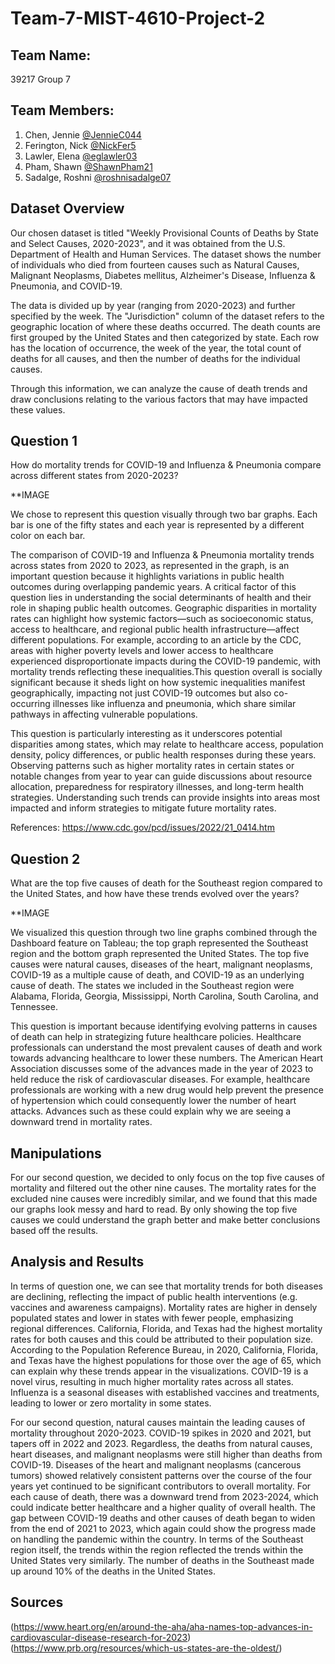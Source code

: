 # Team-7-MIST-4610-Project-2

## Team Name: 
39217 Group 7

## Team Members:
1. Chen, Jennie [@JennieC044](https://github.com/JennieC044)
2. Ferington, Nick [@NickFer5](https://github.com/NickFer5)
3. Lawler, Elena [@eglawler03](https://github.com/eglawler03)
4. Pham, Shawn [@ShawnPham21](https://github.com/ShawnPham21)
5. Sadalge, Roshni [@roshnisadalge07](https://github.com/roshnisadalge07)

## Dataset Overview
Our chosen dataset is titled "Weekly Provisional Counts of Deaths by State and Select Causes, 2020-2023", and it was obtained from the U.S. Department of Health and Human Services. The dataset shows the number of individuals who died from fourteen causes such as Natural Causes, Malignant Neoplasms, Diabetes mellitus, Alzheimer's Disease, Influenza & Pneumonia, and COVID-19. 

The data is divided up by year (ranging from 2020-2023) and further specified by the week. The "Jurisdiction" column of the dataset refers to the geographic location of where these deaths occurred. The death counts are first grouped by the United States and then categorized by state. Each row has the location of occurrence, the week of the year, the total count of deaths for all causes, and then the number of deaths for the individual causes. 

Through this information, we can analyze the cause of death trends and draw conclusions relating to the various factors that may have impacted these values.

## Question 1
How do mortality trends for COVID-19 and Influenza & Pneumonia compare across different states from 2020-2023?

**IMAGE

We chose to represent this question visually through two bar graphs. Each bar is one of the fifty states and each year is represented by a different color on each bar.

The comparison of COVID-19 and Influenza & Pneumonia mortality trends across states from 2020 to 2023, as represented in the graph, is an important question because it highlights variations in public health outcomes during overlapping pandemic years. A critical factor of this question lies in understanding the social determinants of health and their role in shaping public health outcomes. Geographic disparities in mortality rates can highlight how systemic factors—such as socioeconomic status, access to healthcare, and regional public health infrastructure—affect different populations. For example, according to an article by the CDC,  areas with higher poverty levels and lower access to healthcare experienced disproportionate impacts during the COVID-19 pandemic, with mortality trends reflecting these inequalities​.This question overall is socially significant because it sheds light on how systemic inequalities manifest geographically, impacting not just COVID-19 outcomes but also co-occurring illnesses like influenza and pneumonia, which share similar pathways in affecting vulnerable populations. 

This question is particularly interesting as it underscores potential disparities among states, which may relate to healthcare access, population density, policy differences, or public health responses during these years. Observing patterns such as higher mortality rates in certain states or notable changes from year to year can guide discussions about resource allocation, preparedness for respiratory illnesses, and long-term health strategies. Understanding such trends can provide insights into areas most impacted and inform strategies to mitigate future mortality rates.

References: https://www.cdc.gov/pcd/issues/2022/21_0414.htm

## Question 2
What are the top five causes of death for the Southeast region compared to the United States, and how have these trends evolved over the years?

**IMAGE

We visualized this question through two line graphs combined through the Dashboard feature on Tableau; the top graph represented the Southeast region and the bottom graph represented the United States. The top five causes were natural causes, diseases of the heart, malignant neoplasms, COVID-19 as a multiple cause of death, and COVID-19 as an underlying cause of death. The states we included in the Southeast region were Alabama, Florida, Georgia, Mississippi, North Carolina, South Carolina, and Tennessee. 

This question is important because identifying evolving patterns in causes of death can help in strategizing future healthcare policies. Healthcare professionals can understand the most prevalent causes of death and work towards advancing healthcare to lower these numbers. The American Heart Association discusses some of the advances made in the year of 2023 to held reduce the risk of cardiovascular diseases. For example, healthcare professionals are working with a new drug would help prevent the presence of hypertension which could consequently lower the number of heart attacks. Advances such as these could explain why we are seeing a downward trend in mortality rates. 

## Manipulations
For our second question, we decided to only focus on the top five causes of mortality and filtered out the other nine causes. The mortality rates for the excluded nine causes were incredibly similar, and we found that this made our graphs look messy and hard to read. By only showing the top five causes we could understand the graph better and make better conclusions based off the results.

## Analysis and Results
In terms of question one, we can see that mortality trends for both diseases are declining, reflecting the impact of public health interventions (e.g. vaccines and awareness campaigns). Mortality rates are higher in densely populated states and lower in states with fewer people, emphasizing regional differences. California, Florida, and Texas had the highest mortality rates for both causes and this could be attributed to their population size. According to the Population Reference Bureau, in 2020, California, Florida, and Texas have the highest populations for those over the age of 65, which can explain why these trends appear in the visualizations. COVID-19 is a novel virus, resulting in much higher mortality rates across all states. Influenza is a seasonal diseases with established vaccines and treatments, leading to lower or zero mortality in some states.

For our second question, natural causes maintain the leading causes of mortality throughout 2020-2023. COVID-19 spikes in 2020 and 2021, but tapers off in 2022 and 2023. Regardless, the deaths from natural causes, heart diseases, and malignant neoplasms were still higher than deaths from COVID-19. Diseases of the heart and malignant neoplasms (cancerous tumors) showed relatively consistent patterns over the course of the four years yet continued to be significant contributors to overall mortality. For each cause of death, there was a downward trend from 2023-2024, which could indicate better healthcare and a higher quality of overall health. The gap between COVID-19 deaths and other causes of death began to widen from the end of 2021 to 2023, which again could show the progress made on handling the pandemic within the country. In terms of the Southeast region itself, the trends within the region reflected the trends within the United States very similarly. The number of deaths in the Southeast made up around 10% of the deaths in the United States. 

## Sources
(https://www.heart.org/en/around-the-aha/aha-names-top-advances-in-cardiovascular-disease-research-for-2023)
(https://www.prb.org/resources/which-us-states-are-the-oldest/)


